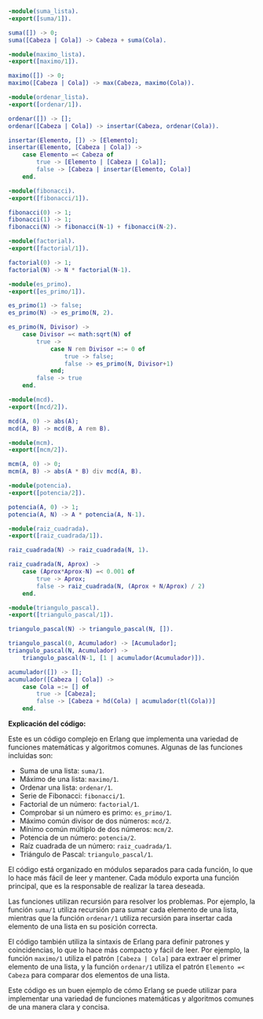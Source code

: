 ```erlang
-module(suma_lista).
-export([suma/1]).

suma([]) -> 0;
suma([Cabeza | Cola]) -> Cabeza + suma(Cola).

-module(maximo_lista).
-export([maximo/1]).

maximo([]) -> 0;
maximo([Cabeza | Cola]) -> max(Cabeza, maximo(Cola)).

-module(ordenar_lista).
-export([ordenar/1]).

ordenar([]) -> [];
ordenar([Cabeza | Cola]) -> insertar(Cabeza, ordenar(Cola)).

insertar(Elemento, []) -> [Elemento];
insertar(Elemento, [Cabeza | Cola]) ->
    case Elemento =< Cabeza of
        true -> [Elemento | [Cabeza | Cola]];
        false -> [Cabeza | insertar(Elemento, Cola)]
    end.

-module(fibonacci).
-export([fibonacci/1]).

fibonacci(0) -> 1;
fibonacci(1) -> 1;
fibonacci(N) -> fibonacci(N-1) + fibonacci(N-2).

-module(factorial).
-export([factorial/1]).

factorial(0) -> 1;
factorial(N) -> N * factorial(N-1).

-module(es_primo).
-export([es_primo/1]).

es_primo(1) -> false;
es_primo(N) -> es_primo(N, 2).

es_primo(N, Divisor) ->
    case Divisor =< math:sqrt(N) of
        true ->
            case N rem Divisor =:= 0 of
                true -> false;
                false -> es_primo(N, Divisor+1)
            end;
        false -> true
    end.

-module(mcd).
-export([mcd/2]).

mcd(A, 0) -> abs(A);
mcd(A, B) -> mcd(B, A rem B).

-module(mcm).
-export([mcm/2]).

mcm(A, 0) -> 0;
mcm(A, B) -> abs(A * B) div mcd(A, B).

-module(potencia).
-export([potencia/2]).

potencia(A, 0) -> 1;
potencia(A, N) -> A * potencia(A, N-1).

-module(raiz_cuadrada).
-export([raiz_cuadrada/1]).

raiz_cuadrada(N) -> raiz_cuadrada(N, 1).

raiz_cuadrada(N, Aprox) ->
    case (Aprox*Aprox-N) =< 0.001 of
        true -> Aprox;
        false -> raiz_cuadrada(N, (Aprox + N/Aprox) / 2)
    end.

-module(triangulo_pascal).
-export([triangulo_pascal/1]).

triangulo_pascal(N) -> triangulo_pascal(N, []).

triangulo_pascal(0, Acumulador) -> [Acumulador];
triangulo_pascal(N, Acumulador) ->
    triangulo_pascal(N-1, [1 | acumulador(Acumulador)]).

acumulador([]) -> [];
acumulador([Cabeza | Cola]) ->
    case Cola =:= [] of
        true -> [Cabeza];
        false -> [Cabeza + hd(Cola) | acumulador(tl(Cola))]
    end.
```

**Explicación del código:**

Este es un código complejo en Erlang que implementa una variedad de funciones matemáticas y algoritmos comunes. Algunas de las funciones incluidas son:

* Suma de una lista: `suma/1`.
* Máximo de una lista: `maximo/1`.
* Ordenar una lista: `ordenar/1`.
* Serie de Fibonacci: `fibonacci/1`.
* Factorial de un número: `factorial/1`.
* Comprobar si un número es primo: `es_primo/1`.
* Máximo común divisor de dos números: `mcd/2`.
* Mínimo común múltiplo de dos números: `mcm/2`.
* Potencia de un número: `potencia/2`.
* Raíz cuadrada de un número: `raiz_cuadrada/1`.
* Triángulo de Pascal: `triangulo_pascal/1`.

El código está organizado en módulos separados para cada función, lo que lo hace más fácil de leer y mantener. Cada módulo exporta una función principal, que es la responsable de realizar la tarea deseada.

Las funciones utilizan recursión para resolver los problemas. Por ejemplo, la función `suma/1` utiliza recursión para sumar cada elemento de una lista, mientras que la función `ordenar/1` utiliza recursión para insertar cada elemento de una lista en su posición correcta.

El código también utiliza la sintaxis de Erlang para definir patrones y coincidencias, lo que lo hace más compacto y fácil de leer. Por ejemplo, la función `maximo/1` utiliza el patrón `[Cabeza | Cola]` para extraer el primer elemento de una lista, y la función `ordenar/1` utiliza el patrón `Elemento =< Cabeza` para comparar dos elementos de una lista.

Este código es un buen ejemplo de cómo Erlang se puede utilizar para implementar una variedad de funciones matemáticas y algoritmos comunes de una manera clara y concisa.